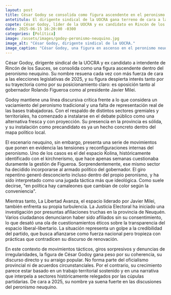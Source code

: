 ```yaml
---
layout: post
title: César Godoy se consolida como figura ascendente en el peronismo neuquino
antetitulo: El dirigente sindical de la UOCRA gana terreno de cara a las elecciones de 2025.
copete: César Godoy, líder de la UOCRA y ex candidato en Rincón de los Sauces, emerge como un precandidato fuerte para 2025 en Neuquén, manteniendo una postura de oposición a Figueroa y Milei.
date: 2025-06-15 16:20:00 -0300
categories: [Política]
image: /assets/images/godoy-peronismo-neuquino.jpg
image_alt: "César Godoy, dirigente sindical de la UOCRA."
image_caption: "César Godoy, una figura en ascenso en el peronismo neuquino."
---
```


César Godoy, dirigente sindical de la UOCRA y ex candidato a intendente de Rincón de los Sauces, se consolida como una figura ascendente dentro del peronismo neuquino. Su nombre resuena cada vez con más fuerza de cara a las elecciones legislativas de 2025, y su figura despierta interés tanto por su trayectoria como por su posicionamiento claro: es oposición tanto al gobernador Rolando Figueroa como al presidente Javier Milei.

Godoy mantiene una línea discursiva crítica frente a lo que considera un vaciamiento del peronismo tradicional y una falta de representación real de las bases trabajadoras. Con el respaldo de distintos sectores gremiales y territoriales, ha comenzado a instalarse en el debate público como una alternativa fresca y con proyección. Su presencia en la provincia es sólida, y su instalación como precandidato es ya un hecho concreto dentro del mapa político local.

El escenario neuquino, sin embargo, presenta una serie de movimientos que ponen en evidencia las tensiones y reconfiguraciones internas del peronismo. Uno de los casos es el del espacio Kolina, históricamente identificado con el kirchnerismo, que hace apenas semanas cuestionaba duramente la gestión de Figueroa. Sorprendentemente, ese mismo sector ha decidido incorporarse al armado político del gobernador. El giro repentino generó desconcierto incluso dentro del propio peronismo, y ha sido interpretado como una jugada táctica más que ideológica. Como suele decirse, "en política hay camaleones que cambian de color según la conveniencia".

Mientras tanto, La Libertad Avanza, el espacio liderado por Javier Milei, también enfrenta su propia turbulencia. La Justicia Electoral ha iniciado una investigación por presuntas afiliaciones truchas en la provincia de Neuquén. Varios ciudadanos denunciaron haber sido afiliados sin su consentimiento, lo que desató una ola de cuestionamientos éticos sobre la transparencia del espacio liberal-libertario. La situación representa un golpe a la credibilidad del partido, que busca afianzarse como fuerza nacional pero tropieza con prácticas que contradicen su discurso de renovación.

En este contexto de movimientos tácticos, giros sorpresivos y denuncias de irregularidades, la figura de César Godoy gana peso por su coherencia, su discurso directo y su arraigo popular. No forma parte del oficialismo provincial ni de acuerdos circunstanciales. Por el contrario, su crecimiento parece estar basado en un trabajo territorial sostenido y en una narrativa que interpela a sectores históricamente relegados por las cúpulas partidarias. De cara a 2025, su nombre ya suena fuerte en las discusiones del peronismo neuquino.
